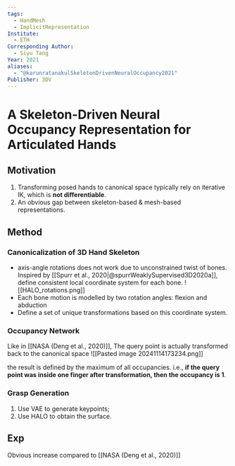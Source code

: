 ```yaml
---
tags:
  - HandMesh
  - ImplicitRepresentation
Institute:
  - ETH
Corresponding Author:
  - Siyu Tang
Year: 2021
aliases:
  - "@karunratanakulSkeletonDrivenNeuralOccupancy2021"
Publisher: 3DV
---
```

# A Skeleton-Driven Neural Occupancy Representation for Articulated Hands
## Motivation
1. Transforming posed hands to canonical space typically rely on iterative IK, which is **not differentiable**.
2. An obvious gap between skeleton-based & mesh-based representations.

## Method
### Canonicalization of 3D Hand Skeleton
* axis-angle rotations does not work due to unconstrained twist of bones.
Inspired by [[Spurr et al., 2020|@spurrWeaklySupervised3D2020a]], define consistent local coordinate system for each bone.
![[HALO_rotations.png]]
* Each bone motion is modelled by two rotation angles: flexion and abduction
* Define a set of unique transformations based on this coordinate system.

### Occupancy Network
Like in [[NASA (Deng et al., 2020)]], 
The query point is actually transformed back to the canonical space
![[Pasted image 20241114173234.png]]

the result is defined by the maximum of all occupancies. i.e., **if the query point was inside one finger after transformation, then the occupancy is 1**.

### Grasp Generation
1. Use VAE to generate keypoints;
2. Use HALO to obtain the surface.

## Exp
Obvious increase compared to [[NASA (Deng et al., 2020)]]
